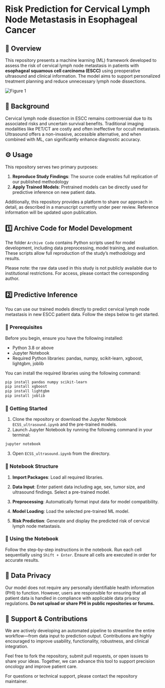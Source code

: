 # Risk Prediction for Cervical Lymph Node Metastasis in Esophageal Cancer

## 📌 Overview
This repository presents a machine learning (ML) framework developed to assess the risk of cervical lymph node metastasis in patients with **esophageal squamous cell carcinoma (ESCC)** using preoperative ultrasound and clinical information. The model aims to support personalized treatment planning and reduce unnecessary lymph node dissections. 

![Figure 1](/blob/main/Figure%201.jpg)

## 🧬 Background
Cervical lymph node dissection in ESCC remains controversial due to its associated risks and uncertain survival benefits. Traditional imaging modalities like PET/CT are costly and often ineffective for occult metastasis. Ultrasound offers a non-invasive, accessible alternative, and when combined with ML, can significantly enhance diagnostic accuracy. 

## ⚙️ Usage

This repository serves two primary purposes:

1. **Reproduce Study Findings**: The source code enables full replication of our published methodology
2. **Apply Trained Models**: Pretrained models can be directly used for predictive inference on new patient data.

Additionally, this repository provides a platform to share our approach in detail, as described in a manuscript currently under peer review. Reference information will be updated upon publication.

## 1️⃣ Archive Code for Model Development

The folder `Archive Code` contains Python scripts used for model development, including data preprocessing, model training, and evaluation. These scripts allow full reproduction of the study’s methodology and results. 

Please note: the raw data used in this study is not publicly available due to institutional restrictions. For access, please contact the corresponding author.

## 2️⃣ Predictive Inference

You can use our trained models directly to predict cervical lymph node metastasis in new ESCC patient data. Follow the steps below to get started.

### 🧰 Prerequisites
Before you begin, ensure you have the following installed:

- Python 3.8 or above
- Jupyter Notebook
- Required Python libraries: pandas, numpy, scikit-learn, xgboost, lightgbm, joblib

You can install the required libraries using the following command:

```bash
pip install pandas numpy scikit-learn
pip install xgboost
pip install lightgbm
pip install joblib
```

### 🚀 Getting Started

1. Clone the repository or download the Jupyter Notebook `ECSS_ultrasound.ipynb` and the pre-trained models.
2. Launch Jupyter Notebook by running the following command in your terminal:
```bash
jupyter notebook
```
3. Open `ECSS_ultrasound.ipynb` from the directory.

### 📓 Notebook Structure

1. **Import Packages**: Load all required libraries.

2. **Data Input**: Enter patient data including age, sex, tumor size, and ultrasound findings. Select a pre-trained model.

3. **Preprocessing**: Automatically format input data for model compatibility.

4. **Model Loading**: Load the selected pre-trained ML model.

5. **Risk Prediction**: Generate and display the predicted risk of cervical lymph node metastasis.

### 🧪 Using the Notebook

Follow the step-by-step instructions in the notebook. Run each cell sequentially using `Shift + Enter`. Ensure all cells are executed in order for accurate results.


## 🔐 Data Privacy

Our model does not require any personally identifiable health information (PHI) to function. However, users are responsible for ensuring that all patient data is handled in compliance with applicable data privacy regulations. **Do not upload or share PHI in public repositories or forums.**

## 🤝 Support & Contributions

We are actively developing an automated pipeline to streamline the entire workflow—from data input to prediction output. Contributions are highly encouraged to improve usability, functionality, robustness, and clinical integration.

Feel free to fork the repository, submit pull requests, or open issues to share your ideas. Together, we can advance this tool to support precision oncology and improve patient care.

For questions or technical support, please contact the repository maintainer.

